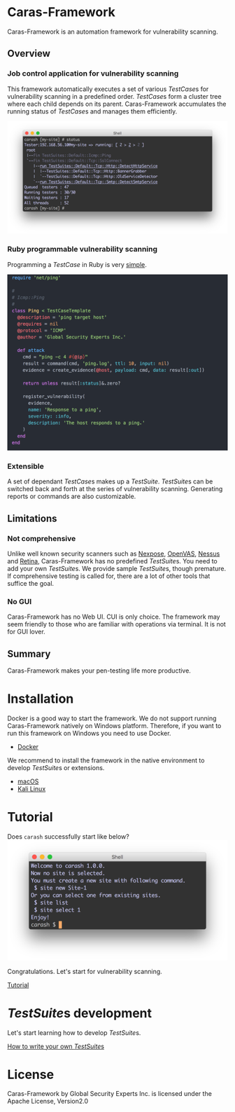 # Caras-Framework

Caras-Framework is an automation framework for vulnerability scanning.


## Overview

### Job control application for vulnerability scanning

This framework automatically executes a set of various *TestCase*s for vulnerability scanning in a predefined order. *TestCase*s form a cluster tree where each child depends on its parent.
Caras-Framework accumulates the running status of *TestCase*s and manages them efficiently.

![running status](docs/images/running-status.png)


### Ruby programmable vulnerability scanning

Programming a *TestCase* in Ruby is very [simple](docs/DEVELOP_TEST_SUITES.md#implementation-example).

![simple TestCase](docs/images/simple-testcase.png)

### Extensible

A set of dependant *TestCase*s makes up a *TestSuite*. *TestSuite*s can be switched back and forth at the series of vulnerability scanning. Generating reports or commands are also customizable.


## Limitations

### Not comprehensive

Unlike well known security scanners such as [Nexpose](https://www.rapid7.com/products/nexpose/), [OpenVAS](http://www.openvas.org), [Nessus](https://www.tenable.com/products/nessus-vulnerability-scanner) and [Retina](https://www.beyondtrust.com/products/retina-network-security-scanner/), Caras-Framework has no predefined *TestSuite*s. You need to add your own *TestSuite*s. We provide sample *TestSuite*s, though premature. If comprehensive testing is called for, there are a lot of other tools that suffice the goal.


### No GUI

Caras-Framework has no Web UI. CUI is only choice. The framework may seem friendly to those who are familiar with operations via terminal. It is not for GUI lover.

## Summary

Caras-Framework makes your pen-testing life more productive.


# Installation

Docker is a good way to start the framework. We do not support running Caras-Framework natively on Windows platform. Therefore, if you want to run this framework on Windows you need to use Docker.

* [Docker](docs/INSTALL.md#install-on-docker)

We recommend to install the framework in the native environment to develop *TestSuite*s or extensions.

* [macOS](docs/INSTALL.md#install-on-macos)
* [Kali Linux](docs/INSTALL.md#install-on-kali-linux)


# Tutorial

Does `carash` successfully start like below?
![carash starts](docs/images/carash-starts.png)

Congratulations. Let's start for vulnerability scanning.

[Tutorial](docs/TUTORIAL.md)


# *TestSuite*s development

Let's start learning how to develop *TestSuite*s.

[How to write your own *TestSuite*s](docs/DEVELOP_TEST_SUITES.md)


# License

Caras-Framework by Global Security Experts Inc. is licensed under the Apache License, Version2.0
